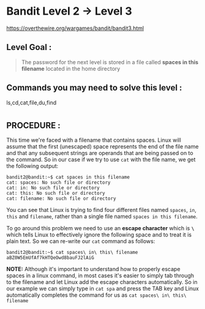 # Bandit Level 2 -> Level 3 #

https://overthewire.org/wargames/bandit/bandit3.html

## Level Goal : ##
>The password for the next level is stored in a file called **spaces in this filename** located in the home directory

## Commands you may need to solve this level : ##
ls,cd,cat,file,du,find
#  
## PROCEDURE : ##

This time we're faced with a filename that contains spaces.  Linux will assume that the first (unescaped) space represents the end of the file name and that any subsequent strings are operands that are being passed on to the command.  So in our case if we try to use `cat` with the file name, we get the following output:

```console
bandit2@bandit:~$ cat spaces in this filename
cat: spaces: No such file or directory
cat: in: No such file or directory
cat: this: No such file or directory
cat: filename: No such file or directory
```

You can see that Linux is trying to find four different files named `spaces`, `in`, `this` and `filename`, rather than a single file named `spaces in this filename`.  

To go around this problem we need to use an **escape character** which is **`\`** which tells Linux to effectively ignore the following space and to treat it is plain text.  So we can re-write our `cat` command as follows:

```console
bandit2@bandit:~$ cat spaces\ in\ this\ filename
aBZ0W5EmUfAf7kHTQeOwd8bauFJ2lAiG
```

**NOTE:**  Although it's important to understand how to properly escape spaces in a linux command, in most cases it's easier to simply tab through to the filename and let Linux add the escape characters automatically.  So in our example we can simply type in `cat spa` and press the TAB key and Linux automatically completes the command for us as `cat spaces\ in\ this\ filename`
